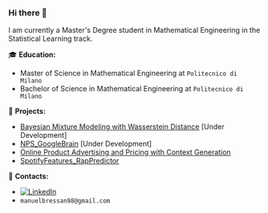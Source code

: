 ### Hi there 👋

I am currently a Master's Degree student in Mathematical Engineering in the Statistical Learning track.


:mortar_board: **Education:**
 - Master of Science in Mathematical Engineering at `Politecnico di Milano`
 - Bachelor of Science in Mathematical Engineering  at `Politecnico di Milano`

:pushpin: **Projects:**
 - [Bayesian Mixture Modeling with Wasserstein Distance](https://github.com/manubre98/BayesMixtureModeling) [Under Development]
 - [NPS_GoogleBrain](https://github.com/manubre98/NPS_GoogleBrain) [Under Development]
 - [Online Product Advertising and Pricing with Context Generation](https://github.com/manuelsalamino/Data_Intelligence_App) 
 - [SpotifyFeatures_RapPredictor](https://github.com/manubre98/SpotifyFeatures_RapPredictor)


:loudspeaker: **Contacts:**
- [![LinkedIn](https://img.shields.io/badge/-LinkedIn-blue?style=flat&logo=Linkedin&logoColor=white)](https://www.linkedin.com/in/manuel-bressan-5339b21ba/)
- `manuelbressan98@gmail.com`



